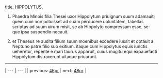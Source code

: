 title. HIPPOLYTUS.



1. Phaedra Minois filia Thesei uxor Hippolytum priuignum suum adamauit; quem cum non potuisset ad suam perducere uoluntatem, tabellas scriptas ad suum uirum misit, se ab Hippolyto compressam esse, se-que ipsa suspendio necauit.



2. et Theseus re audita filium suum moenibus excedere iussit et optauit a Neptuno patre filio suo exitium. itaque cum Hippolytus equis iunctis ueheretur, repente e mari taurus apparuit, cuius mugitu equi expauefacti Hippolytum distraxerunt uitaque priuarunt.



---

| --- | --- |
| previous: [46pr](../46pr/) | next: [48pr](../48pr/) |